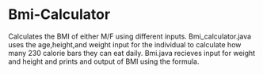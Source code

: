# Bmi-Calculator
 Calculates the BMI of either M/F using different inputs.
Bmi_calculator.java uses the age,height,and weight input for the individual to calculate how many 230 calorie bars they can eat daily.
Bmi.java recieves input for weight and height and prints and output of BMI using the formula.
